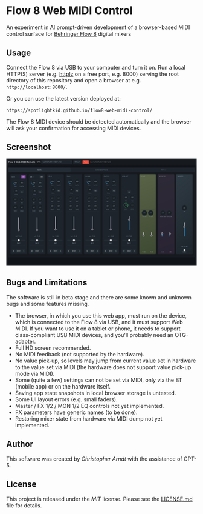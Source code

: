 # Flow 8 Web MIDI Control

An experiment in AI prompt-driven development of a browser-based MIDI control surface for 
[Behringer Flow 8] digital mixers


## Usage

Connect the Flow 8 via USB to your computer and turn it on. Run a local HTTP(S) server (e.g.
[httplz] on a free port, e.g. 8000) serving the root directory of this repository and open a
browser at e.g. `http://localhost:8000/`.

Or you can use the latest version deployed at:

    https://spotlightkid.github.io/flow8-web-midi-control/

The Flow 8 MIDI device should be detected automatically and the browser will ask your confirmation
for accessing MIDI devices.


## Screenshot

<img src="docs/flow8-web-midi-control-v27.jpg" width="800">


## Bugs and Limitations

The software is still in beta stage and there are some known and unknown bugs and some features
missing.

* The browser, in which you use this web app, must run on the device, which is connected to the
  Flow 8 via USB, and it must support Web MIDI.
  If you want to use it on a tablet or phone, it needs to support class-compliant USB MIDI devices,
  and you'll probably need an OTG-adapter.
* Full HD screen recommended.
* No MIDI feedback (not supported by the hardware).
* No value pick-up, so levels may jump from current value set in hardware to the value set via MIDI
  (the hardware does not support value pick-up mode via MIDI).
* Some (quite a few) settings can not be set via MIDI, only via the BT (mobile app) or on the
  hardware itself.
* Saving app state snapshots in local browser storage is untested.
* Some UI layout errors (e.g. small faders).
* Master / FX 1/2 / MON 1/2 EQ controls not yet implemented.
* FX parameters have generic names (to be done).
* Restoring mixer state from hardware via MIDI dump not yet implemented.


## Author

This software was created by *Christopher Arndt* with the assistance of GPT-5.


## License

This project is released under the *MIT* license. Please see the [LICENSE.md](./LICENSE.md) file 
for details.


[Behringer Flow 8]: https://www.behringer.com/product.html?modelCode=0603-AEW
[httplz]: https://github.com/thecoshman/http
